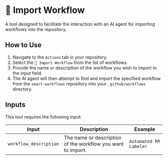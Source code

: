 # 🔄 Import Workflow

A tool designed to facilitate the interaction with an AI agent for importing workflows into the repository.

## How to Use

1. Navigate to the `Actions` tab in your repository.
2. Select the `🔄 Import Workflow` from the list of workflows.
3. Provide the name or description of the workflow you wish to import in the input field.
4. The AI agent will then attempt to find and import the specified workflow from the `smart-workflows` repository into your `.github/workflows` directory.

## Inputs

This tool requires the following input:

| Input | Description | Example |
| --- | --- | --- |
| `workflow_description` | The name or description of the workflow you want to import. | `Automated PR Labeler` |
